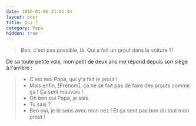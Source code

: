 ```yaml
---
date: 2016-01-06 21:05:44
layout: post
title: Qui ?
category: Papa
hidden: true
---
```


> Bon, c'est pas possible, là. Qui a fait un prout dans la voiture ?!

De sa toute petite voix, mon petit de deux ans me répond depuis son siège à l'arrière :

> - C'est moi Papa, qui y'a fait le prout !
> - Mais enfin, [Prénom], ça ne se fait pas de faire des prouts comme ça ! Ça sent mauvais !
> - Oh ben oui Papa, je sais.
> - Tu sais ?
> - Ben oui, je le sens avec mon nez ! Et ça sent pas bon du tout mon prout !
